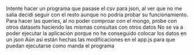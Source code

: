Intente hacer un programa que pasase el csv para json, al ver que no me salia decidi seguir con el resto aunque no podría
probar su funcionamiento.
Para hacer las queries, al no poder comproar con el mongo, probe con otros datasets haciendo las mismas consultas 
con otros datos
No se va a poder ejecutar la aplicación porque no he conseguido colocar los datos en un json
Aún asi están hechas las modificaciones en el app.js para que puedan ejecutarse como manda el programa
